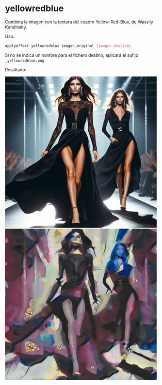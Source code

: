 # yellowredblue

Combina la imagen con la textura del cuadro Yellow-Red-Blue, de Wassily Kandinsky.

Uso:

``` sh
applyeffect yellowredblue imagen_original [imagen_destino]
```

Si no se indica un nombre para el fichero destino, aplicará el sufijo `_yellowredblue.png`

Resultado:

![imagen original](../../images/image.jpg)
![yellowredblue](../../images/image_yellowredblue.png)
